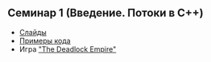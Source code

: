 ## Семинар 1 (Введение. Потоки в C++)

* [Слайды](https://dbeliakov.github.io/mipt-algo-2016/01/#/)
* [Примеры кода](examples)
* Игра ["The Deadlock Empire"](http://deadlockempire.github.io)
